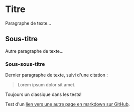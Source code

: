 # Titre
Paragraphe de texte...
## Sous-titre
Autre paragraphe de texte...
### Sous-sous-titre
Dernier paragraphe de texte, suivi d'une citation :
> Lorem ipsum dolor sit amet.

Toujours un classique dans les tests!

Test d'un [lien vers une autre page en markdown sur GitHub](https://github.com/MarcGagnon/Markdown/blob/4b62ac2deeee4fa138014cbba8e058cc5457c1ae/test.md).
